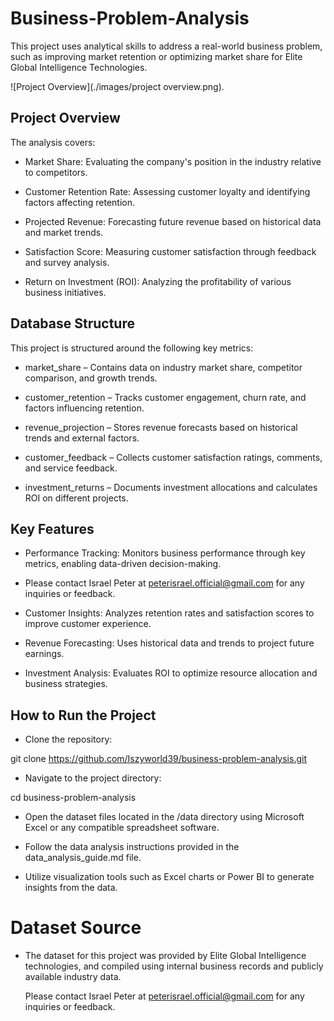 # Business-Problem-Analysis
This project uses analytical skills to address a real-world business problem, such as improving market retention or optimizing market share for Elite Global Intelligence Technologies. 

![Project Overview](./images/project overview.png).

## Project Overview

The analysis covers:

* Market Share: Evaluating the company's position in the industry relative to competitors.

* Customer Retention Rate: Assessing customer loyalty and identifying factors affecting retention.

* Projected Revenue: Forecasting future revenue based on historical data and market trends.

* Satisfaction Score: Measuring customer satisfaction through feedback and survey analysis.

* Return on Investment (ROI): Analyzing the profitability of various business initiatives.

## Database Structure

This project is structured around the following key metrics:

* market_share – Contains data on industry market share, competitor comparison, and growth trends.

* customer_retention – Tracks customer engagement, churn rate, and factors influencing retention.

* revenue_projection – Stores revenue forecasts based on historical trends and external factors.

* customer_feedback – Collects customer satisfaction ratings, comments, and service feedback.

* investment_returns – Documents investment allocations and calculates ROI on different projects.

## Key Features

* Performance Tracking: Monitors business performance through key metrics, enabling data-driven decision-making.

* Please contact Israel Peter at peterisrael.official@gmail.com for any inquiries or feedback.

* Customer Insights: Analyzes retention rates and satisfaction scores to improve customer experience.

* Revenue Forecasting: Uses historical data and trends to project future earnings.

* Investment Analysis: Evaluates ROI to optimize resource allocation and business strategies.

## How to Run the Project

* Clone the repository:

 git clone https://github.com/Iszyworld39/business-problem-analysis.git

* Navigate to the project directory:

cd business-problem-analysis

* Open the dataset files located in the /data directory using Microsoft Excel or any compatible spreadsheet software.

* Follow the data analysis instructions provided in the data_analysis_guide.md file.

* Utilize visualization tools such as Excel charts or Power BI to generate insights from the data.

# Dataset Source

* The dataset for this project was provided by Elite Global Intelligence technologies, and compiled using internal business records and publicly available industry data.

  Please contact Israel Peter at peterisrael.official@gmail.com for any inquiries or feedback.
